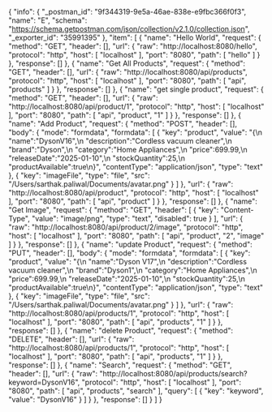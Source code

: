 {
	"info": {
		"_postman_id": "9f344319-9e5a-46ae-838e-e9fbc366f0f3",
		"name": "E",
		"schema": "https://schema.getpostman.com/json/collection/v2.1.0/collection.json",
		"_exporter_id": "35991395"
	},
	"item": [
		{
			"name": "Hello World",
			"request": {
				"method": "GET",
				"header": [],
				"url": {
					"raw": "http://localhost:8080/hello",
					"protocol": "http",
					"host": [
						"localhost"
					],
					"port": "8080",
					"path": [
						"hello"
					]
				}
			},
			"response": []
		},
		{
			"name": "Get All Products",
			"request": {
				"method": "GET",
				"header": [],
				"url": {
					"raw": "http://localhost:8080/api/products",
					"protocol": "http",
					"host": [
						"localhost"
					],
					"port": "8080",
					"path": [
						"api",
						"products"
					]
				}
			},
			"response": []
		},
		{
			"name": "get single product",
			"request": {
				"method": "GET",
				"header": [],
				"url": {
					"raw": "http://localhost:8080/api/product/1",
					"protocol": "http",
					"host": [
						"localhost"
					],
					"port": "8080",
					"path": [
						"api",
						"product",
						"1"
					]
				}
			},
			"response": []
		},
		{
			"name": "Add Product",
			"request": {
				"method": "POST",
				"header": [],
				"body": {
					"mode": "formdata",
					"formdata": [
						{
							"key": "product",
							"value": "{\n  \"name\":\"DysonV16\",\n  \"description\":\"Cordless vacuum cleaner\",\n  \"brand\":\"Dyson\",\n  \"category\":\"Home Appliances\",\n  \"price\":699.99,\n  \"releaseDate\":\"2025-01-10\",\n  \"stockQuantity\":25,\n  \"productAvailable\":true\n}",
							"contentType": "application/json",
							"type": "text"
						},
						{
							"key": "imageFile",
							"type": "file",
							"src": "/Users/sarthak.paliwal/Documents/avatar.png"
						}
					]
				},
				"url": {
					"raw": "http://localhost:8080/api/product",
					"protocol": "http",
					"host": [
						"localhost"
					],
					"port": "8080",
					"path": [
						"api",
						"product"
					]
				}
			},
			"response": []
		},
		{
			"name": "Get Image",
			"request": {
				"method": "GET",
				"header": [
					{
						"key": "Content-Type",
						"value": "image/png",
						"type": "text",
						"disabled": true
					}
				],
				"url": {
					"raw": "http://localhost:8080/api/product/2/image",
					"protocol": "http",
					"host": [
						"localhost"
					],
					"port": "8080",
					"path": [
						"api",
						"product",
						"2",
						"image"
					]
				}
			},
			"response": []
		},
		{
			"name": "update Product",
			"request": {
				"method": "PUT",
				"header": [],
				"body": {
					"mode": "formdata",
					"formdata": [
						{
							"key": "product",
							"value": "{\n  \"name\":\"Dyson V17\",\n  \"description\":\"Cordless vacuum cleaner\",\n  \"brand\":\"Dyson1\",\n  \"category\":\"Home Appliances\",\n  \"price\":699.99,\n  \"releaseDate\":\"2025-01-10\",\n  \"stockQuantity\":25,\n  \"productAvailable\":true\n}",
							"contentType": "application/json",
							"type": "text"
						},
						{
							"key": "imageFile",
							"type": "file",
							"src": "/Users/sarthak.paliwal/Documents/avatar.png"
						}
					]
				},
				"url": {
					"raw": "http://localhost:8080/api/products/1",
					"protocol": "http",
					"host": [
						"localhost"
					],
					"port": "8080",
					"path": [
						"api",
						"products",
						"1"
					]
				}
			},
			"response": []
		},
		{
			"name": "delete Product",
			"request": {
				"method": "DELETE",
				"header": [],
				"url": {
					"raw": "http://localhost:8080/api/products/1",
					"protocol": "http",
					"host": [
						"localhost"
					],
					"port": "8080",
					"path": [
						"api",
						"products",
						"1"
					]
				}
			},
			"response": []
		},
		{
			"name": "Search",
			"request": {
				"method": "GET",
				"header": [],
				"url": {
					"raw": "http://localhost:8080/api/products/search?keyword=DysonV16",
					"protocol": "http",
					"host": [
						"localhost"
					],
					"port": "8080",
					"path": [
						"api",
						"products",
						"search"
					],
					"query": [
						{
							"key": "keyword",
							"value": "DysonV16"
						}
					]
				}
			},
			"response": []
		}
	]
}

